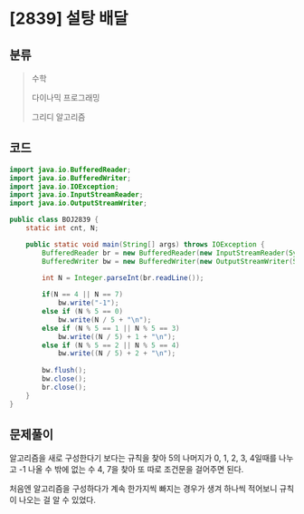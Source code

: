 # [2839] 설탕 배달

## 분류
> 수학
>
> 다이나믹 프로그래밍
>
> 그리디 알고리즘

## 코드
```java
import java.io.BufferedReader;
import java.io.BufferedWriter;
import java.io.IOException;
import java.io.InputStreamReader;
import java.io.OutputStreamWriter;

public class BOJ2839 {
	static int cnt, N;

	public static void main(String[] args) throws IOException {
		BufferedReader br = new BufferedReader(new InputStreamReader(System.in));
		BufferedWriter bw = new BufferedWriter(new OutputStreamWriter(System.out));

		int N = Integer.parseInt(br.readLine());
		
		if(N == 4 || N == 7)
			bw.write("-1");
		else if (N % 5 == 0)
			bw.write(N / 5 + "\n");
		else if (N % 5 == 1 || N % 5 == 3)
			bw.write((N / 5) + 1 + "\n");
		else if (N % 5 == 2 || N % 5 == 4)
			bw.write((N / 5) + 2 + "\n");
		
		bw.flush();
		bw.close();
		br.close();
	}
}
```

## 문제풀이

알고리즘을 새로 구성한다기 보다는 규칙을 찾아 5의 나머지가 0, 1, 2, 3, 4일때를 나누고 -1 나올 수 밖에 없는 수 4, 7을 찾아 또 따로 조건문을 걸어주면 된다.

처음엔 알고리즘을 구성하다가 계속 한가지씩 빠지는 경우가 생겨 하나씩 적어보니 규칙이 나오는 걸 알 수 있었다.